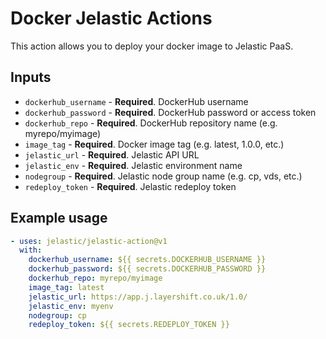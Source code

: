 # Docker Jelastic Actions

This action allows you to deploy your docker image to Jelastic PaaS.

## Inputs
- `dockerhub_username` - **Required**. DockerHub username
- `dockerhub_password` - **Required**. DockerHub password or access token
- `dockerhub_repo` - **Required**. DockerHub repository name (e.g. myrepo/myimage)
- `image_tag` - **Required**. Docker image tag (e.g. latest, 1.0.0, etc.)
- `jelastic_url` - **Required**. Jelastic API URL
- `jelastic_env` - **Required**. Jelastic environment name
- `nodegroup` - **Required**. Jelastic node group name (e.g. cp, vds, etc.)
- `redeploy_token` - **Required**. Jelastic redeploy token

## Example usage
```yaml
- uses: jelastic/jelastic-action@v1
  with:
    dockerhub_username: ${{ secrets.DOCKERHUB_USERNAME }}
    dockerhub_password: ${{ secrets.DOCKERHUB_PASSWORD }}
    dockerhub_repo: myrepo/myimage
    image_tag: latest
    jelastic_url: https://app.j.layershift.co.uk/1.0/
    jelastic_env: myenv
    nodegroup: cp
    redeploy_token: ${{ secrets.REDEPLOY_TOKEN }}
```
